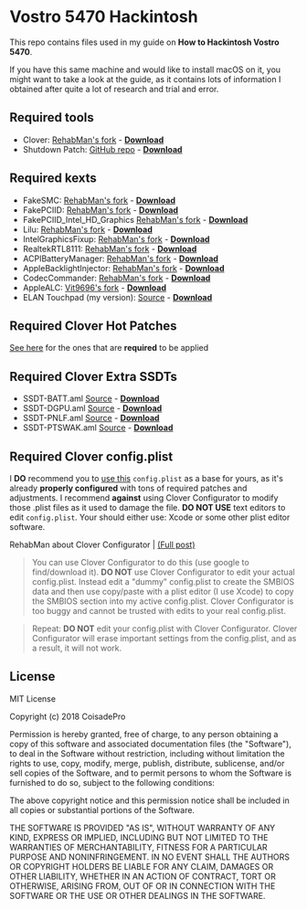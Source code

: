 # Vostro 5470 Hackintosh
This repo contains files used in my guide on **How to Hackintosh Vostro 5470**.

If you have this same machine and would like to install macOS on it, you might want to take a look at the guide, as it contains lots of information I obtained after quite a lot of research and trial and error.

## Required tools
- Clover: [RehabMan's fork](https://bitbucket.org/RehabMan/clover/downloads/) - **[Download](https://bitbucket.org/RehabMan/clover/downloads/Clover_v2.4k_r4359.RM-4506.7036cf0a.zip)**
- Shutdown Patch: [GitHub repo](https://github.com/coisadepro/5470-shutdown-patch) - **[Download](https://github.com/coisadepro/5470-shutdown-patch/releases/download/v1.0/5470_Shutdown_Patch_v1.zip)**

## Required kexts
- FakeSMC: [RehabMan's fork](https://bitbucket.org/RehabMan/os-x-fakesmc-kozlek/downloads/) - **[Download](https://bitbucket.org/RehabMan/os-x-fakesmc-kozlek/downloads/RehabMan-FakeSMC-2017-1017.zip)**
- FakePCIID: [RehabMan's fork](https://bitbucket.org/RehabMan/os-x-fake-pci-id/downloads/) - **[Download](https://bitbucket.org/RehabMan/os-x-fake-pci-id/downloads/RehabMan-FakePCIID-2017-1215.zip)**
- FakePCIID\_Intel\_HD_Graphics [RehabMan's fork](https://bitbucket.org/RehabMan/os-x-fake-pci-id/downloads/) - **[Download](https://bitbucket.org/RehabMan/os-x-fake-pci-id/downloads/RehabMan-FakePCIID-2017-1215.zip)**
- Lilu: [RehabMan's fork](https://bitbucket.org/RehabMan/lilu/downloads/) - **[Download](https://bitbucket.org/RehabMan/lilu/downloads/RehabMan-Lilu-2017-1207.zip)**
- IntelGraphicsFixup: [RehabMan's fork](https://bitbucket.org/RehabMan/intelgraphicsfixup/downloads/) - **[Download](https://bitbucket.org/RehabMan/intelgraphicsfixup/downloads/RehabMan-IntelGraphicsFixup-2017-1015.zip)**
- RealtekRTL8111: [RehabMan's fork](https://bitbucket.org/RehabMan/os-x-realtek-network/downloads/) - **[Download](https://bitbucket.org/RehabMan/os-x-realtek-network/downloads/RehabMan-Realtek-Network-v2-2017-0322.zip)**
- ACPIBatteryManager: [RehabMan's fork](https://bitbucket.org/RehabMan/os-x-acpi-battery-driver/downloads/) - **[Download](https://bitbucket.org/RehabMan/os-x-acpi-battery-driver/downloads/RehabMan-Battery-2017-1001.zip)**
- AppleBacklightInjector: [RehabMan's fork](https://www.tonymacx86.com/threads/guide-laptop-backlight-control-using-applebacklightinjector-kext.218222/) - **[Download](https://github.com/coisadepro/Vostro-5470-Hackintosh/blob/master/Kexts/AppleBacklightInjector.kext.zip?raw=true)**
- CodecCommander: [RehabMan's fork](https://bitbucket.org/RehabMan/os-x-eapd-codec-commander/downloads/) - **[Download](https://bitbucket.org/RehabMan/os-x-eapd-codec-commander/downloads/RehabMan-CodecCommander-2017-0501.zip)**
- AppleALC: [Vit9696's fork](https://github.com/vit9696/AppleALC/releases) - **[Download](https://github.com/vit9696/AppleALC/releases/download/1.2.2/1.2.2.RELEASE.zip)**
- ELAN Touchpad (my version): [Source](http://forum.osxlatitude.com/index.php?/topic/1948-elan-focaltech-and-synaptics-smart-touchpad-driver-mac-os-x/) - **[Download](https://github.com/coisadepro/Vostro-5470-Hackintosh/blob/master/Kexts/ApplePS2SmartTouchPad.kext.zip?raw=true)**

## Required Clover Hot Patches
[See here](https://github.com/coisadepro/Vostro-5470-Hackintosh/blob/master/clover-dsdt-patches.md) for the ones that are **required** to be applied

## Required Clover Extra SSDTs
- SSDT-BATT.aml [Source](https://github.com/coisadepro/Vostro-5470-Hackintosh/blob/master/SSDTs/SSDT-BATT.dsl) - **[Download](https://github.com/coisadepro/Vostro-5470-Hackintosh/blob/master/Bin/SSDT-Extra/SSDT-BATT.aml?raw=true)**
- SSDT-DGPU.aml [Source](https://github.com/coisadepro/Vostro-5470-Hackintosh/blob/master/SSDTs/SSDT-DGPU.dsl) - **[Download](https://github.com/coisadepro/Vostro-5470-Hackintosh/blob/master/Bin/SSDT-Extra/SSDT-DGPU.aml?raw=true)**
- SSDT-PNLF.aml [Source](https://github.com/coisadepro/Vostro-5470-Hackintosh/blob/master/SSDTs/SSDT-PNLF.dsl) - **[Download](https://github.com/coisadepro/Vostro-5470-Hackintosh/blob/master/Bin/SSDT-Extra/SSDT-PNLF.aml?raw=true)**
- SSDT-PTSWAK.aml [Source](https://github.com/coisadepro/Vostro-5470-Hackintosh/blob/master/SSDTs/SSDT-PTSWAK.dsl) - **[Download](https://github.com/coisadepro/Vostro-5470-Hackintosh/blob/master/Bin/SSDT-Extra/SSDT-PTSWAK.aml?raw=true)**

## Required Clover config.plist
I **DO** recommend you to [use this](https://raw.githubusercontent.com/coisadepro/Vostro-5470-Hackintosh/master/config.plist) ```config.plist``` as a base for yours, as it's already **properly configured** with tons of required patches and adjustments. I recommend **against** using Clover Configurator to modify those .plist files as it used to damage the file. **DO NOT USE** text editors to edit ```config.plist```. Your should either use: Xcode or some other plist editor software.

RehabMan about Clover Configurator | [(Full post)](https://www.tonymacx86.com/threads/guide-lenovo-y50-uhd-or-1080p-using-clover-uefi.232960/)

> You can use Clover Configurator to do this (use google to find/download it). **DO NOT** use Clover Configurator to edit your actual config.plist. Instead edit a "dummy" config.plist to create the SMBIOS data and then use copy/paste with a plist editor (I use Xcode) to copy the SMBIOS section into my active config.plist. Clover Configurator is too buggy and cannot be trusted with edits to your real config.plist.

> Repeat: **DO NOT** edit your config.plist with Clover Configurator. Clover Configurator will erase important settings from the config.plist, and as a result, it will not work.

## License
MIT License

Copyright (c) 2018 CoisadePro

Permission is hereby granted, free of charge, to any person obtaining a copy
of this software and associated documentation files (the "Software"), to deal
in the Software without restriction, including without limitation the rights
to use, copy, modify, merge, publish, distribute, sublicense, and/or sell
copies of the Software, and to permit persons to whom the Software is
furnished to do so, subject to the following conditions:

The above copyright notice and this permission notice shall be included in all
copies or substantial portions of the Software.

THE SOFTWARE IS PROVIDED "AS IS", WITHOUT WARRANTY OF ANY KIND, EXPRESS OR
IMPLIED, INCLUDING BUT NOT LIMITED TO THE WARRANTIES OF MERCHANTABILITY,
FITNESS FOR A PARTICULAR PURPOSE AND NONINFRINGEMENT. IN NO EVENT SHALL THE
AUTHORS OR COPYRIGHT HOLDERS BE LIABLE FOR ANY CLAIM, DAMAGES OR OTHER
LIABILITY, WHETHER IN AN ACTION OF CONTRACT, TORT OR OTHERWISE, ARISING FROM,
OUT OF OR IN CONNECTION WITH THE SOFTWARE OR THE USE OR OTHER DEALINGS IN THE
SOFTWARE.